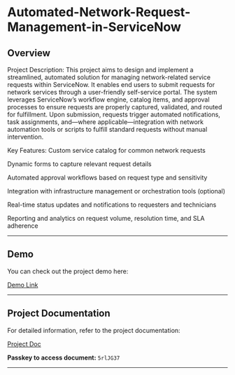 # Automated-Network-Request-Management-in-ServiceNow
##  Overview
Project Description:
This project aims to design and implement a streamlined, automated solution for managing network-related service requests within ServiceNow. It enables end users to submit requests for network services through a user-friendly self-service portal.
The system leverages ServiceNow’s workflow engine, catalog items, and approval processes to ensure requests are properly captured, validated, and routed for fulfillment. Upon submission, requests trigger automated notifications, task assignments, and—where applicable—integration with network automation tools or scripts to fulfill standard requests without manual intervention.

Key Features:
Custom service catalog for common network requests


Dynamic forms to capture relevant request details


Automated approval workflows based on request type and sensitivity


Integration with infrastructure management or orchestration tools (optional)


Real-time status updates and notifications to requesters and technicians


Reporting and analytics on request volume, resolution time, and SLA adherence

---

## Demo
You can check out the project demo here:  

[ Demo Link](https://youtu.be/k1EbCT33vLw)

---

##  Project Documentation
For detailed information, refer to the project documentation:  

[ Project Doc](https://workdrive.zohoexternal.com/writer/open/rfcs4c84f1baa3b584c308a16b89a3b0ebfe9?authId=%7B%22linkId%22%3A%225k2wApaKCyi-LYmlU%22%7D)  

 **Passkey to access document:** `5rlJG37`

---

